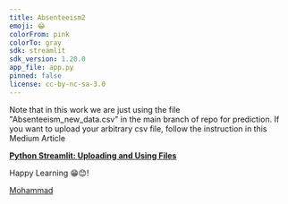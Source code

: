 ```yaml
---
title: Absenteeism2
emoji: 😂
colorFrom: pink
colorTo: gray
sdk: streamlit
sdk_version: 1.20.0
app_file: app.py
pinned: false
license: cc-by-nc-sa-3.0
---
```


Note that in this work we are just using the file "Absenteeism_new_data.csv" in the main branch of repo for prediction. If you want to upload your arbitrary csv file, follow the instruction in this Medium Article 

**[Python Streamlit: Uploading and Using Files](https://levelup.gitconnected.com/python-streamlit-uploading-and-using-files-cf797dc30be3)**

Happy Learning 😁😊!

[Mohammad](https://www.m-fozouni.ir/)
